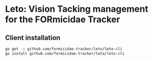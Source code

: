# Leto: Vision Tacking management for the FORmicidae Tracker

## Client installation
```sh
go get -u github.com/formicidae-tracker/leto/leto-cli
go install github.com/formicidae-tracker/leto/leto-cli
```
